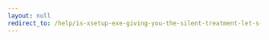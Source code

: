 ```yaml
---
layout: null
redirect_to: /help/is-xsetup-exe-giving-you-the-silent-treatment-let-s-solve-that-mystery/
---
```

